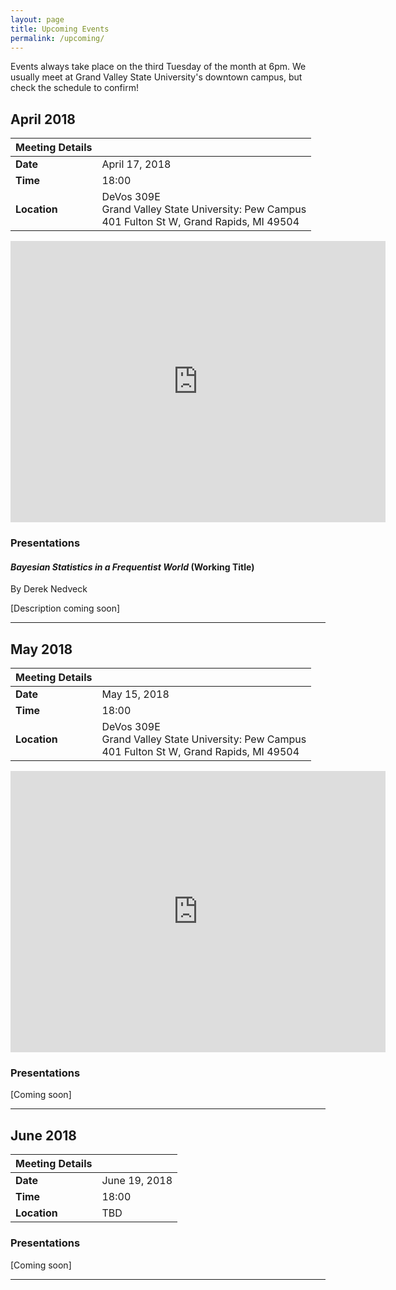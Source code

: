 ```yaml
---
layout: page
title: Upcoming Events
permalink: /upcoming/
---
```


Events always take place on the third Tuesday of the month at 6pm. We usually meet at Grand Valley State University's downtown campus, but check the schedule to confirm!

## April 2018

| Meeting Details          ||
|:-----------|:-------------|
|**Date**    |April 17, 2018|
|**Time**    |18:00         |
|**Location**|DeVos 309E<br>Grand Valley State University: Pew Campus<br>401 Fulton St W, Grand Rapids, MI 49504|

<iframe src="https://www.google.com/maps/embed?pb=!1m18!1m12!1m3!1d2919.6694818617298!2d-85.68195459790934!3d42.96416909777801!2m3!1f0!2f0!3f0!3m2!1i1024!2i768!4f13.1!3m3!1m2!1s0x0%3A0x0!2zNDLCsDU3JzUwLjMiTiA4NcKwNDAnNDcuOSJX!5e0!3m2!1sen!2sus!4v1521903747307" width="600" height="450" frameborder="0" style="border:0" allowfullscreen></iframe>

### Presentations

#### *Bayesian Statistics in a Frequentist World* (Working Title)  

By Derek Nedveck

[Description coming soon]

------------------------------------

## May 2018

| Meeting Details          ||
|:-----------|:-------------|
|**Date**    |May 15, 2018  |
|**Time**    |18:00         |
|**Location**|DeVos 309E<br>Grand Valley State University: Pew Campus<br>401 Fulton St W, Grand Rapids, MI 49504|

<iframe src="https://www.google.com/maps/embed?pb=!1m18!1m12!1m3!1d2919.6694818617298!2d-85.68195459790934!3d42.96416909777801!2m3!1f0!2f0!3f0!3m2!1i1024!2i768!4f13.1!3m3!1m2!1s0x0%3A0x0!2zNDLCsDU3JzUwLjMiTiA4NcKwNDAnNDcuOSJX!5e0!3m2!1sen!2sus!4v1521903747307" width="600" height="450" frameborder="0" style="border:0" allowfullscreen></iframe>

### Presentations

[Coming soon]

------------------------------------

## June 2018

| Meeting Details          ||
|:-----------|:-------------|
|**Date**    |June 19, 2018 |
|**Time**    |18:00         |
|**Location**|TBD           |

### Presentations

[Coming soon]

------------------------------------
